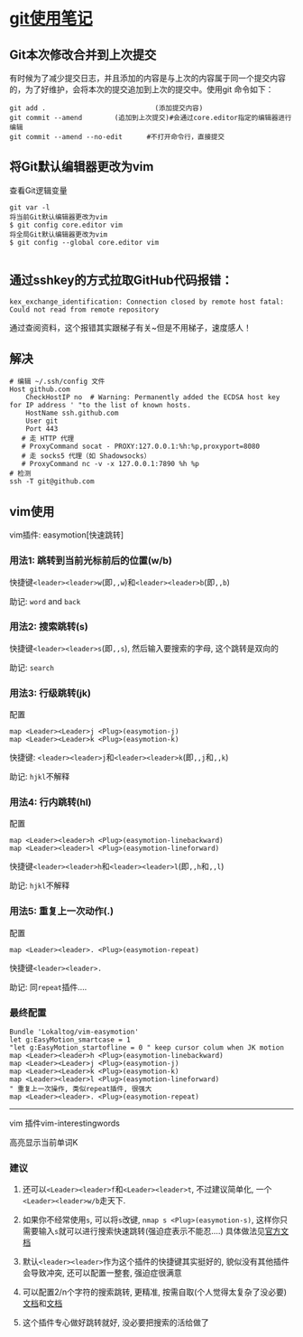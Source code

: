 # [git使用笔记](https://github.com/huaizhixu/Huaizhi-Blog/issues/5)

## Git本次修改合并到上次提交
有时候为了减少提交日志，并且添加的内容是与上次的内容属于同一个提交内容的，为了好维护，会将本次的提交追加到上次的提交中。使用git 命令如下：
```
git add .                           (添加提交内容)
git commit --amend        (追加到上次提交)#会通过core.editor指定的编辑器进行编辑
git commit --amend --no-edit      #不打开命令行，直接提交
```
## 将Git默认编辑器更改为vim
查看Git逻辑变量
```
git var -l
将当前Git默认编辑器更改为vim
$ git config core.editor vim
将全局Git默认编辑器更改为vim
$ git config --global core.editor vim


```
## 通过sshkey的方式拉取GitHub代码报错：
```
kex_exchange_identification: Connection closed by remote host fatal: Could not read from remote repository
```
通过查阅资料，这个报错其实跟梯子有关~但是不用梯子，速度感人！
## 解决
```
# 编辑 ~/.ssh/config 文件
Host github.com
    CheckHostIP no  # Warning: Permanently added the ECDSA host key for IP address ' "to the list of known hosts.
    HostName ssh.github.com
    User git
    Port 443
   # 走 HTTP 代理
   # ProxyCommand socat - PROXY:127.0.0.1:%h:%p,proxyport=8080
   # 走 socks5 代理（如 Shadowsocks）
   # ProxyCommand nc -v -x 127.0.0.1:7890 %h %p
# 检测
ssh -T git@github.com
```


## vim使用
vim插件: easymotion[快速跳转]

### 用法1: 跳转到当前光标前后的位置(w/b)

快捷键`<leader><leader>w`(即`,,w`)和`<leader><leader>b`(即`,,b`)

助记: `word` and `back`

### 用法2: 搜索跳转(s)

快捷键`<leader><leader>s`(即`,,s`), 然后输入要搜索的字母, 这个跳转是双向的

助记: `search`


### 用法3: 行级跳转(jk)

配置

```
map <Leader><Leader>j <Plug>(easymotion-j)
map <Leader><Leader>k <Plug>(easymotion-k)
```

快捷键: `<leader><leader>j`和`<leader><leader>k`(即`,,j`和`,,k`)

助记: `hjkl`不解释

### 用法4: 行内跳转(hl)

配置

```
map <Leader><leader>h <Plug>(easymotion-linebackward)
map <Leader><leader>l <Plug>(easymotion-lineforward)
```

快捷键`<leader><leader>h`和`<leader><leader>l`(即`,,h`和`,,l`)

助记: `hjkl`不解释

### 用法5: 重复上一次动作(.)

配置

```
map <Leader><leader>. <Plug>(easymotion-repeat)
```

快捷键`<leader><leader>.`

助记: 同`repeat`插件….

### 最终配置

```
Bundle 'Lokaltog/vim-easymotion'
let g:EasyMotion_smartcase = 1
"let g:EasyMotion_startofline = 0 " keep cursor colum when JK motion
map <Leader><leader>h <Plug>(easymotion-linebackward)
map <Leader><Leader>j <Plug>(easymotion-j)
map <Leader><Leader>k <Plug>(easymotion-k)
map <Leader><leader>l <Plug>(easymotion-lineforward)
" 重复上一次操作, 类似repeat插件, 很强大
map <Leader><leader>. <Plug>(easymotion-repeat)
```

___

vim 插件vim-interestingwords

高亮显示当前单词<Leader>K


### 建议

1.  还可以`<Leader><leader>f`和`<Leader><leader>t`, 不过建议简单化, 一个`<Leader><leader>w/b`走天下.
    
2.  如果你不经常使用`s`, 可以将`s`改键, `nmap s <Plug>(easymotion-s)`, 这样你只需要输入`s`就可以进行搜索快速跳转(强迫症表示不能忍….) 具体做法见[官方文档](https://github.com/Lokaltog/vim-easymotion#bidirectional-motions)
    
3.  默认`<leader><leader>`作为这个插件的快捷键其实挺好的, 貌似没有其他插件会导致冲突, 还可以配置一整套, 强迫症很满意
    
4.  可以配置2/n个字符的搜索跳转, 更精准, 按需自取(个人觉得太复杂了没必要) [文档](https://github.com/Lokaltog/vim-easymotion#2-character-search-motion)和[文档](https://github.com/Lokaltog/vim-easymotion#n-character-search-motion)
    
5.  这个插件专心做好跳转就好, 没必要把搜索的活给做了


